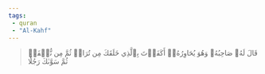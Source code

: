 ```yaml
---
tags: 
 - quran 
 - "Al-Kahf"
---
```


> قَالَ لَهُۥ صَاحِبُهُۥ وَهُوَ يُحَاوِرُهُۥٓ أَكَفَرۡتَ بِٱلَّذِي خَلَقَكَ مِن تُرَابٖ ثُمَّ مِن نُّطۡفَةٖ ثُمَّ سَوَّىٰكَ رَجُلٗا
